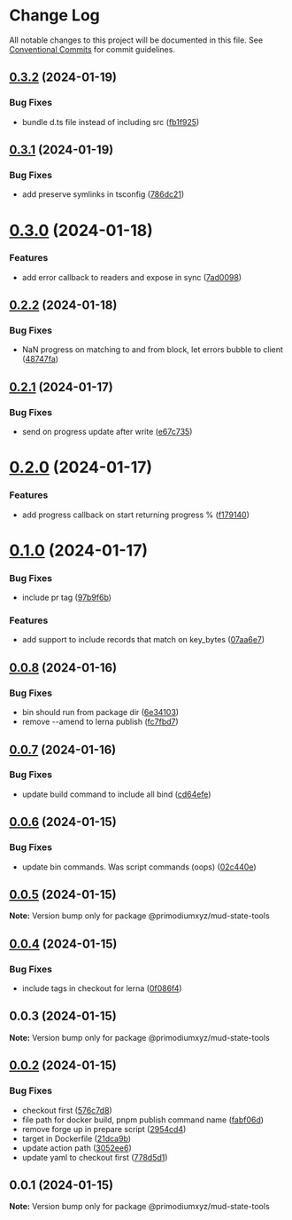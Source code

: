 # Change Log

All notable changes to this project will be documented in this file.
See [Conventional Commits](https://conventionalcommits.org) for commit guidelines.

## [0.3.2](https://github.com/primodiumxyz/mud-state-tools/compare/v0.3.1...v0.3.2) (2024-01-19)


### Bug Fixes

* bundle d.ts file instead of including src ([fb1f925](https://github.com/primodiumxyz/mud-state-tools/commit/fb1f92505f331fea687450f8309752fcbfe6a5e2))





## [0.3.1](https://github.com/primodiumxyz/mud-state-tools/compare/v0.3.0...v0.3.1) (2024-01-19)


### Bug Fixes

* add preserve symlinks in tsconfig ([786dc21](https://github.com/primodiumxyz/mud-state-tools/commit/786dc219fa8c796326700578c3c1ed70680066db))





# [0.3.0](https://github.com/primodiumxyz/mud-state-tools/compare/v0.2.2...v0.3.0) (2024-01-18)


### Features

* add error callback to readers and expose in sync ([7ad0098](https://github.com/primodiumxyz/mud-state-tools/commit/7ad0098e7c65a21e6b5e286bad248a7fd86fc711))





## [0.2.2](https://github.com/primodiumxyz/mud-state-tools/compare/v0.2.1...v0.2.2) (2024-01-18)


### Bug Fixes

* NaN progress on matching to and from block, let errors bubble to client ([48747fa](https://github.com/primodiumxyz/mud-state-tools/commit/48747fac41e7c670873d8ec0d30ed64cc7eb0f08))





## [0.2.1](https://github.com/primodiumxyz/mud-state-tools/compare/v0.2.0...v0.2.1) (2024-01-17)


### Bug Fixes

* send on progress update after write ([e67c735](https://github.com/primodiumxyz/mud-state-tools/commit/e67c7358a1956bab63320e0753c727666584e4fa))





# [0.2.0](https://github.com/primodiumxyz/mud-state-tools/compare/v0.1.0...v0.2.0) (2024-01-17)


### Features

* add progress callback on start returning progress % ([f179140](https://github.com/primodiumxyz/mud-state-tools/commit/f179140474a04f67577ed5a459abe6316a3c8096))





# [0.1.0](https://github.com/primodiumxyz/mud-state-tools/compare/v0.0.8...v0.1.0) (2024-01-17)


### Bug Fixes

* include pr tag ([97b9f6b](https://github.com/primodiumxyz/mud-state-tools/commit/97b9f6bd3794c328d01a5acfb5a6b1a9c25ec4b3))


### Features

* add support to include records that match on key_bytes ([07aa6e7](https://github.com/primodiumxyz/mud-state-tools/commit/07aa6e7ee1ac2f4e97065dd8f9ee3139cde886ca))





## [0.0.8](https://github.com/primodiumxyz/mud-state-tools/compare/v0.0.7...v0.0.8) (2024-01-16)


### Bug Fixes

* bin should run from package dir ([6e34103](https://github.com/primodiumxyz/mud-state-tools/commit/6e34103b3e5aa9fe5c5870625f87b331f5815369))
* remove --amend to lerna publish ([fc7fbd7](https://github.com/primodiumxyz/mud-state-tools/commit/fc7fbd7b3c84c14cf0ae168c3d889fbf257b8724))





## [0.0.7](https://github.com/primodiumxyz/mud-state-tools/compare/v0.0.6...v0.0.7) (2024-01-16)


### Bug Fixes

* update build command to include all bind ([cd64efe](https://github.com/primodiumxyz/mud-state-tools/commit/cd64efe59010865e6954a8487415ecc99eb4b696))





## [0.0.6](https://github.com/primodiumxyz/mud-state-tools/compare/v0.0.5...v0.0.6) (2024-01-15)


### Bug Fixes

* update bin commands. Was script commands (oops) ([02c440e](https://github.com/primodiumxyz/mud-state-tools/commit/02c440e2f8e3c6dc8a5e8705b61b9765c1c74517))





## [0.0.5](https://github.com/primodiumxyz/mud-state-tools/compare/v0.0.4...v0.0.5) (2024-01-15)

**Note:** Version bump only for package @primodiumxyz/mud-state-tools





## [0.0.4](https://github.com/primodiumxyz/mud-state-tools/compare/v0.0.3...v0.0.4) (2024-01-15)


### Bug Fixes

* include tags in checkout for lerna ([0f086f4](https://github.com/primodiumxyz/mud-state-tools/commit/0f086f4d840d61505920bb7f455cae4644af18fc))





## 0.0.3 (2024-01-15)

**Note:** Version bump only for package @primodiumxyz/mud-state-tools





## [0.0.2](https://github.com/primodiumxyz/mud-state-tools/compare/v0.0.1...v0.0.2) (2024-01-15)


### Bug Fixes

* checkout first ([576c7d8](https://github.com/primodiumxyz/mud-state-tools/commit/576c7d8908a3ccce8a4ce38d91372de69b490a19))
* file path for docker build, pnpm publish command name ([fabf06d](https://github.com/primodiumxyz/mud-state-tools/commit/fabf06d7fd951fa6da2d18e52f0b2772296bc773))
* remove forge up in prepare script ([2954cd4](https://github.com/primodiumxyz/mud-state-tools/commit/2954cd451c5a74dc8adfca8d20d3067206144f11))
* target in Dockerfile ([21dca9b](https://github.com/primodiumxyz/mud-state-tools/commit/21dca9b38171400c812e0c1e173f2a4bc2a84b0f))
* update action path ([3052ee6](https://github.com/primodiumxyz/mud-state-tools/commit/3052ee6a7ca7f552fe347bcfc1eb14590fe5eefd))
* update yaml to checkout first ([778d5d1](https://github.com/primodiumxyz/mud-state-tools/commit/778d5d17b6c287ff84eb298e1cdef0737e602556))





## 0.0.1 (2024-01-15)

**Note:** Version bump only for package @primodiumxyz/mud-state-tools
